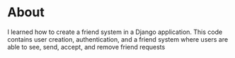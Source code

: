 # About

I learned how to create a friend system in a Django application. This code contains user creation, authentication, and a friend system where users are 
able to see, send, accept, and remove friend requests